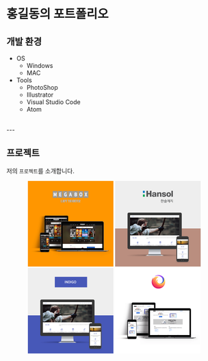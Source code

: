 # 홍길동의 포트폴리오  
## 개발 환경  
- OS
    - Windows
    - MAC
- Tools
    - PhotoShop
    - Illustrator
    - Visual Studio Code
    - Atom  
<br>
---
<br>

## 프로젝트  
저의 `프로젝트`를 소개합니다.  
<div style="text-align:center;">
    <img src="./images/port_megabox.png" width="200">
    <img src="./images/port_hansol.png" width="200">
    <img src="./images/port_indigo.png" width="200">
    <img src="./images/port_mozilla.png" width="200">
</div>

